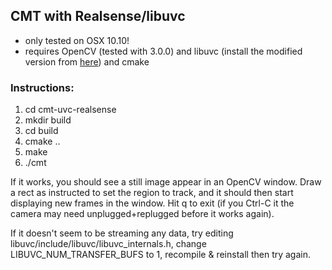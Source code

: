 ## CMT with Realsense/libuvc

* only tested on OSX 10.10!
* requires OpenCV (tested with 3.0.0) and libuvc (install the modified version from [here](https://github.com/mcguire-steve/libuvc)) and cmake

### Instructions:
1. cd cmt-uvc-realsense
2. mkdir build
3. cd build
4. cmake ..
5. make
6. ./cmt

If it works, you should see a still image appear in an OpenCV window. Draw a rect as instructed to set the region to track, and it should then start displaying new frames in the window. Hit q to exit (if you Ctrl-C it the camera may need unplugged+replugged before it works again). 

If it doesn't seem to be streaming any data, try editing libuvc/include/libuvc/libuvc_internals.h, change LIBUVC_NUM_TRANSFER_BUFS to 1, recompile & reinstall then try again. 
